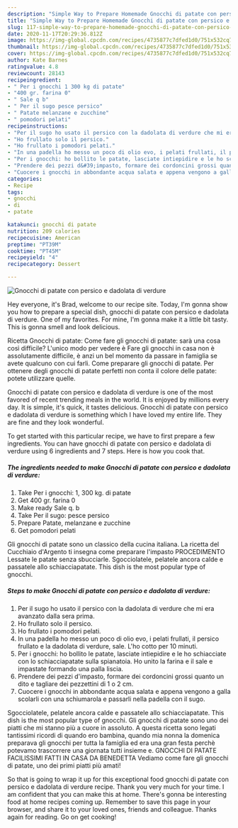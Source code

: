 ```yaml
---
description: "Simple Way to Prepare Homemade Gnocchi di patate con persico e dadolata di verdure"
title: "Simple Way to Prepare Homemade Gnocchi di patate con persico e dadolata di verdure"
slug: 117-simple-way-to-prepare-homemade-gnocchi-di-patate-con-persico-e-dadolata-di-verdure
date: 2020-11-17T20:29:36.812Z
image: https://img-global.cpcdn.com/recipes/4735877c7dfed1d0/751x532cq70/gnocchi-di-patate-con-persico-e-dadolata-di-verdure-recipe-main-photo.jpg
thumbnail: https://img-global.cpcdn.com/recipes/4735877c7dfed1d0/751x532cq70/gnocchi-di-patate-con-persico-e-dadolata-di-verdure-recipe-main-photo.jpg
cover: https://img-global.cpcdn.com/recipes/4735877c7dfed1d0/751x532cq70/gnocchi-di-patate-con-persico-e-dadolata-di-verdure-recipe-main-photo.jpg
author: Kate Barnes
ratingvalue: 4.8
reviewcount: 28143
recipeingredient:
- " Per i gnocchi 1 300 kg di patate"
- "400 gr. farina 0"
- " Sale q b"
- " Per il sugo pesce persico"
- " Patate melanzane e zucchine"
- " pomodori pelati"
recipeinstructions:
- "Per il sugo ho usato il persico con la dadolata di verdure che mi era avanzato dalla sera prima."
- "Ho frullato solo il persico."
- "Ho frullato i pomodori pelati."
- "In una padella ho messo un poco di olio evo, i pelati frullati, il persico frullato e la dadolata di verdure, sale. L&#39;ho cotto per 10 minuti."
- "Per i gnocchi: ho bollito le patate, lasciate intiepidire e le ho schiacciate con lo schiacciapatate sulla spianatoia. Ho unito la farina e il sale e impastate formando una palla liscia."
- "Prendere dei pezzi d&#39;impasto, formare dei cordoncini grossi quanto un dito e tagliare dei pezzettini di 1 o 2 cm."
- "Cuocere i gnocchi in abbondante acqua salata e appena vengono a galla scolarli con una schiumarola e passarli nella padella con il sugo."
categories:
- Recipe
tags:
- gnocchi
- di
- patate

katakunci: gnocchi di patate 
nutrition: 209 calories
recipecuisine: American
preptime: "PT39M"
cooktime: "PT45M"
recipeyield: "4"
recipecategory: Dessert

---
```



![Gnocchi di patate con persico e dadolata di verdure](https://img-global.cpcdn.com/recipes/4735877c7dfed1d0/751x532cq70/gnocchi-di-patate-con-persico-e-dadolata-di-verdure-recipe-main-photo.jpg)

Hey everyone, it's Brad, welcome to our recipe site. Today, I'm gonna show you how to prepare a special dish, gnocchi di patate con persico e dadolata di verdure. One of my favorites. For mine, I'm gonna make it a little bit tasty. This is gonna smell and look delicious.

Ricetta Gnocchi di patate: Come fare gli gnocchi di patate: sarà una cosa così difficile? L&#39;unico modo per vedere è Fare gli gnocchi in casa non è assolutamente difficile, è anzi un bel momento da passare in famiglia se avete qualcuno con cui farli. Come preparare gli gnocchi di patate. Per ottenere degli gnocchi di patate perfetti non conta il colore delle patate: potete utilizzare quelle.

Gnocchi di patate con persico e dadolata di verdure is one of the most favored of recent trending meals in the world. It is enjoyed by millions every day. It is simple, it's quick, it tastes delicious. Gnocchi di patate con persico e dadolata di verdure is something which I have loved my entire life. They are fine and they look wonderful.


To get started with this particular recipe, we have to first prepare a few ingredients. You can have gnocchi di patate con persico e dadolata di verdure using 6 ingredients and 7 steps. Here is how you cook that.

<!--inarticleads1-->

##### The ingredients needed to make Gnocchi di patate con persico e dadolata di verdure:

1. Take  Per i gnocchi: 1, 300 kg. di patate
1. Get 400 gr. farina 0
1. Make ready  Sale q. b
1. Take  Per il sugo: pesce persico
1. Prepare  Patate, melanzane e zucchine
1. Get  pomodori pelati


Gli gnocchi di patate sono un classico della cucina italiana. La ricetta del Cucchiaio d&#39;Argento ti insegna come preparare l&#39;impasto PROCEDIMENTO Lessate le patate senza sbucciarle. Sgocciolatele, pelatele ancora calde e passatele allo schiacciapatate. This dish is the most popular type of gnocchi. 

<!--inarticleads2-->

##### Steps to make Gnocchi di patate con persico e dadolata di verdure:

1. Per il sugo ho usato il persico con la dadolata di verdure che mi era avanzato dalla sera prima.
1. Ho frullato solo il persico.
1. Ho frullato i pomodori pelati.
1. In una padella ho messo un poco di olio evo, i pelati frullati, il persico frullato e la dadolata di verdure, sale. L&#39;ho cotto per 10 minuti.
1. Per i gnocchi: ho bollito le patate, lasciate intiepidire e le ho schiacciate con lo schiacciapatate sulla spianatoia. Ho unito la farina e il sale e impastate formando una palla liscia.
1. Prendere dei pezzi d&#39;impasto, formare dei cordoncini grossi quanto un dito e tagliare dei pezzettini di 1 o 2 cm.
1. Cuocere i gnocchi in abbondante acqua salata e appena vengono a galla scolarli con una schiumarola e passarli nella padella con il sugo.


Sgocciolatele, pelatele ancora calde e passatele allo schiacciapatate. This dish is the most popular type of gnocchi. Gli gnocchi di patate sono uno dei piatti che mi stanno più a cuore in assoluto. A questa ricetta sono legati tantissimi ricordi di quando ero bambina, quando mia nonna la domenica preparava gli gnocchi per tutta la famiglia ed era una gran festa perchè potevamo trascorrere una giornata tutti insieme e. GNOCCHI DI PATATE FACILISSIMI FATTI IN CASA DA BENEDETTA Vediamo come fare gli gnocchi di patate, uno dei primi piatti più amati! 

So that is going to wrap it up for this exceptional food gnocchi di patate con persico e dadolata di verdure recipe. Thank you very much for your time. I am confident that you can make this at home. There's gonna be interesting food at home recipes coming up. Remember to save this page in your browser, and share it to your loved ones, friends and colleague. Thanks again for reading. Go on get cooking!
